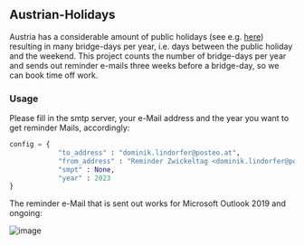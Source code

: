 ## Austrian-Holidays

Austria has a considerable amount of public holidays (see e.g. [here](https://www.austria.info/en/service-and-facts/about-austria/holidays-daylight-savings-time)) resulting in many bridge-days per year, i.e. days between the public holiday and the weekend. This project counts the number of bridge-days per year and sends out reminder e-mails three weeks before a bridge-day, so we can book time off work.

### Usage

Please fill in the smtp server, your e-Mail address and the year you want to get reminder Mails, accordingly:

```python
config = {
            "to_address" : "dominik.lindorfer@posteo.at",
            "from_address" : "Reminder Zwickeltag <dominik.lindorfer@posteo.at>",
            "smpt" : None,
            "year" : 2023
}
```

The reminder e-Mail that is sent out works for Microsoft Outlook 2019 and ongoing:


![image](https://github.com/DominikLindorfer/Austrian-Holidays/assets/21077042/9e237e8c-8e27-4e2d-8658-81caca78382b)
